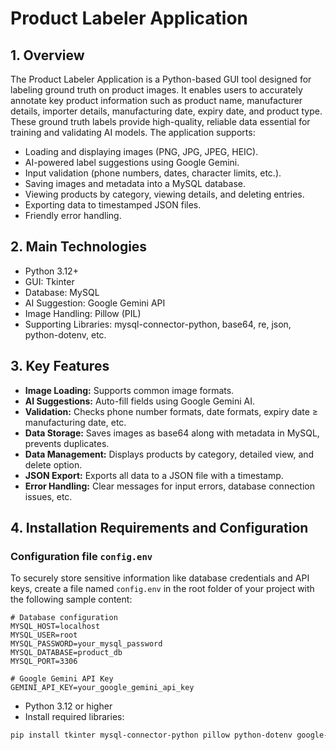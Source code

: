 # Product Labeler Application

## 1. Overview

The Product Labeler Application is a Python-based GUI tool designed for labeling ground truth on product images. It enables users to accurately annotate key product information such as product name, manufacturer details, importer details, manufacturing date, expiry date, and product type. These ground truth labels provide high-quality, reliable data essential for training and validating AI models.
The application supports:

- Loading and displaying images (PNG, JPG, JPEG, HEIC).
- AI-powered label suggestions using Google Gemini.
- Input validation (phone numbers, dates, character limits, etc.).
- Saving images and metadata into a MySQL database.
- Viewing products by category, viewing details, and deleting entries.
- Exporting data to timestamped JSON files.
- Friendly error handling.

## 2. Main Technologies

- Python 3.12+
- GUI: Tkinter
- Database: MySQL
- AI Suggestion: Google Gemini API
- Image Handling: Pillow (PIL)
- Supporting Libraries: mysql-connector-python, base64, re, json, python-dotenv, etc.

## 3. Key Features

- **Image Loading:** Supports common image formats.
- **AI Suggestions:** Auto-fill fields using Google Gemini AI.
- **Validation:** Checks phone number formats, date formats, expiry date ≥ manufacturing date, etc.
- **Data Storage:** Saves images as base64 along with metadata in MySQL, prevents duplicates.
- **Data Management:** Displays products by category, detailed view, and delete option.
- **JSON Export:** Exports all data to a JSON file with a timestamp.
- **Error Handling:** Clear messages for input errors, database connection issues, etc.

## 4. Installation Requirements and Configuration

### Configuration file `config.env`
To securely store sensitive information like database credentials and API keys, create a file named `config.env` in the root folder of your project with the following sample content:

```env
# Database configuration
MYSQL_HOST=localhost
MYSQL_USER=root
MYSQL_PASSWORD=your_mysql_password
MYSQL_DATABASE=product_db
MYSQL_PORT=3306

# Google Gemini API Key
GEMINI_API_KEY=your_google_gemini_api_key
```
- Python 3.12 or higher
- Install required libraries:
```bash
pip install tkinter mysql-connector-python pillow python-dotenv google-generativeai

